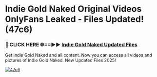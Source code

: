 # Indie Gold Naked Original Videos 0nlyFans Leaked - Files Updated! (47c6)

<h3>🔴 CLICK HERE 🌐==►► <a href="https://tinyurl.com/up5wt9bj" rel="nofollow">Indie Gold Naked Updated Files</a></h3>

Get Indie Gold Naked and all content. Now you can access all videos and pictures of Indie Gold Naked. New Updated Files 2025!

[![47c6](https://i.imgur.com/ABiUzMV.gif)](https://tinyurl.com/up5wt9bj)

